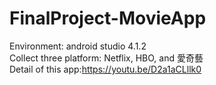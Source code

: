 # FinalProject-MovieApp  
Environment: android studio 4.1.2  
Collect three platform: Netflix, HBO, and 愛奇藝  
Detail of this app:https://youtu.be/D2a1aCLllk0

